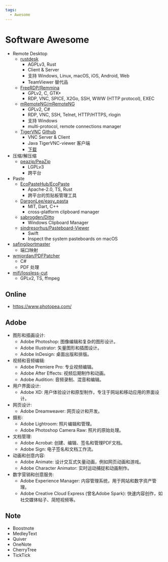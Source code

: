 ```yaml
---
tags:
  - Awesome
---
```


# Software Awesome

- Remote Desktop
  - [rustdesk](./rustdesk/README.md)
    - AGPLv3, Rust
    - Client & Server
    - 支持 Windows, Linux, macOS, iOS, Android, Web
    - TeamViewer 替代品
  - [FreeRDP/Remmina](https://github.com/FreeRDP/Remmina)
    - GPLv2, C, GTK+
    - RDP, VNC, SPICE, X2Go, SSH, WWW (HTTP protocol), EXEC
  - [mRemoteNG/mRemoteNG](https://github.com/mRemoteNG/mRemoteNG)
    - GPLv2, C#
    - RDP, VNC, SSH, Telnet, HTTP/HTTPS, rlogin
    - 支持 Windows
    - multi-protocol, remote connections manager
  - [TigerVNC](http://tigervnc.org/) [Github](https://github.com/TigerVNC/tigervnc)
    - VNC Server & Client
    - Java TigerVNC-viewer 客户端
    - [下载](https://bintray.com/tigervnc/stable/tigervnc)
- 压缩/解压缩
  - [peazip/PeaZip](https://github.com/peazip/PeaZip)
    - LGPLv3
    - 跨平台
- Paste
  - [EcoPasteHub/EcoPaste](https://github.com/EcoPasteHub/EcoPaste)
    - Apache-2.0, TS, Rust
    - 跨平台的剪贴板管理工具
  - [DargonLee/easy_pasta](https://github.com/DargonLee/easy_pasta)
    - MIT, Dart, C++
    - cross-platform clipboard manager
  - [sabrogden/Ditto](https://github.com/sabrogden/Ditto)
    - Windows Clipboard Manager
  - [sindresorhus/Pasteboard-Viewer](https://github.com/sindresorhus/Pasteboard-Viewer)
    - Swift
    - Inspect the system pasteboards on macOS
- [safing/portmaster](https://github.com/safing/portmaster)
  - 端口映射
- [wmjordan/PDFPatcher](https://github.com/wmjordan/PDFPatcher)
  - C#
  - PDF 处理
- [mifi/lossless-cut](https://github.com/mifi/lossless-cut)
  - GPLv2, TS, ffmpeg

## Online

- https://www.photopea.com/

## Adobe

- 图形和插画设计:
  - Adobe Photoshop: 图像编辑和复杂的图形设计。
  - Adobe Illustrator: 矢量图形和插图设计。
  - Adobe InDesign: 桌面出版和排版。
- 视频和音频编辑:
  - Adobe Premiere Pro: 专业视频编辑。
  - Adobe After Effects: 视频后期制作和动画。
  - Adobe Audition: 音频录制、混音和编辑。
- 用户界面设计:
  - Adobe XD: 用户体验设计和原型制作，专注于网站和移动应用的界面设计。
- 网页设计:
  - Adobe Dreamweaver: 网页设计和开发。
- 摄影:
  - Adobe Lightroom: 照片编辑和管理。
  - Adobe Photoshop Camera Raw: 照片的原始处理。
- 文档管理:
  - Adobe Acrobat: 创建、编辑、签名和管理PDF文档。
  - Adobe Sign: 电子签名和文档工作流。
- 动画和创意内容:
  - Adobe Animate: 设计交互式矢量动画，例如网页动画和游戏。
  - Adobe Character Animator: 实时运动捕捉和动画制作。
- 数字营销和创意服务:
  - Adobe Experience Manager: 内容管理系统，用于网站和数字资产管理。
  - Adobe Creative Cloud Express (曾名Adobe Spark): 快速内容创作，如社交媒体帖子、简短视频等。

## Note

- Boostnote
- MedleyText
- Quiver
- OneNote
- CherryTree
- TickTick

